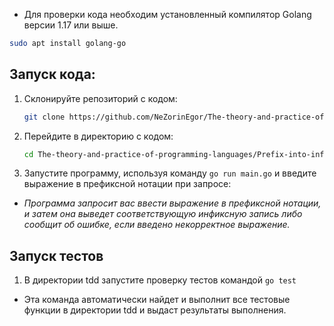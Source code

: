 * Для проверки кода необходим установленный компилятор Golang версии 1.17 или выше.
```bash
sudo apt install golang-go
```

## Запуск кода:

1. Склонируйте репозиторий с кодом:

   ```bash
   git clone https://github.com/NeZorinEgor/The-theory-and-practice-of-programming-languages.git
   ```

2. Перейдите в директорию с кодом:
   ```bash
   cd The-theory-and-practice-of-programming-languages/Prefix-into-infix/tdd
   ```

3. Запустите программу, используя команду `go run main.go` и введите выражение в префиксной нотации при запросе:

* *Программа запросит вас ввести выражение в префиксной нотации, и затем она выведет соответствующую инфиксную запись либо сообщит об ошибке, если введено некорректное выражение.*

## Запуск тестов

1. В директории tdd запустите проверку тестов командой `go test`

* Эта команда автоматически найдет и выполнит все тестовые функции в директории tdd и выдаст результаты выполнения.

